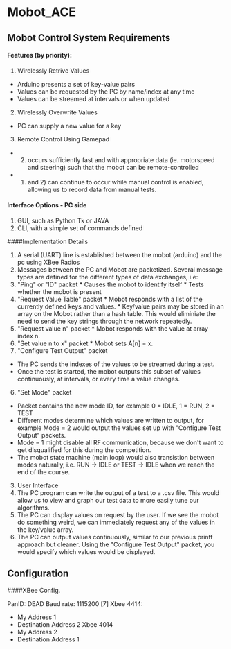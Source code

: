 # Mobot_ACE

## Mobot Control System Requirements

#### Features (by priority):

1. Wirelessly Retrive Values
  * Arduino presents a set of key-value pairs
  * Values can be requested by the PC by name/index at any time
  * Values can be streamed at intervals or when updated

2. Wirelessly Overwrite Values
  * PC can supply a new value for a key

3. Remote Control Using Gamepad
  * 2) occurs sufficiently fast and with appropriate data 
  (ie. motorspeed and steering) such that the mobot can be remote-controlled
  * 1) and 2) can continue to occur while manual control is enabled,
  allowing us to record data from manual tests. 

#### Interface Options - PC side

1. GUI, such as Python Tk or JAVA
2. CLI, with a simple set of commands defined

####Implementation Details

1. A serial (UART) line is established between the mobot (arduino) and the pc using XBee Radios
2. Messages between the PC and Mobot are packetized. Several message types are defined for the different types of data exchanges, i.e:
  1. "Ping" or "ID" packet
    * Causes the mobot to identify itself 
    * Tests whether the mobot is present
  2. "Request Value Table" packet
    * Mobot responds with a list of the currently defined keys and values.
    * Key/value pairs may be stored in an array on the Mobot rather than a hash table. This would eliminiate the need to send the key strings through the network repeatedly.
  3. "Request value n" packet
  	* Mobot responds with the value at array index n.
  4. "Set value n to x" packet
  	* Mobot sets A[n] = x.
  5. "Configure Test Output" packet
   * The PC sends the indexes of the values to be streamed during a test.
   * Once the test is started, the mobot outputs this subset of values
   continuously, at intervals, or every time a value changes.
  6. "Set Mode" packet
   * Packet contains the new mode ID, for example
   0 = IDLE, 1 = RUN, 2 = TEST
   * Different modes determine which values are written to output,
   for example Mode = 2 would output the values set up with
   "Configure Test Output" packets.
   * Mode = 1 might disable all RF communication, because we
   don't want to get disqualified for this during the competition.
   * The mobot state machine (main loop) would also transistion between
   modes naturally, i.e. RUN -> IDLE or TEST -> IDLE when we reach the end
   of the course.
3. User Interface
  1. The PC program can write the output of a test to a .csv file. This
  would allow us to view and graph our test data to more easily tune our
  algorithms.
  2. The PC can display values on request by the user. If we see the mobot
  do something weird, we can immediately request any of the values in the
  key/value array.
  3. The PC can output values continuously, similar to our previous printf
  approach but cleaner. Using the "Configure Test Output" packet, you would
  specify which values would be displayed.
   
## Configuration

####XBee Config.

PanID: DEAD
Baud rate: 1115200 [7]
Xbee 4414: 
  * My Address 1
  * Destination Address 2
Xbee 4014 
  * My Address 2
  * Destination Address 1
  
